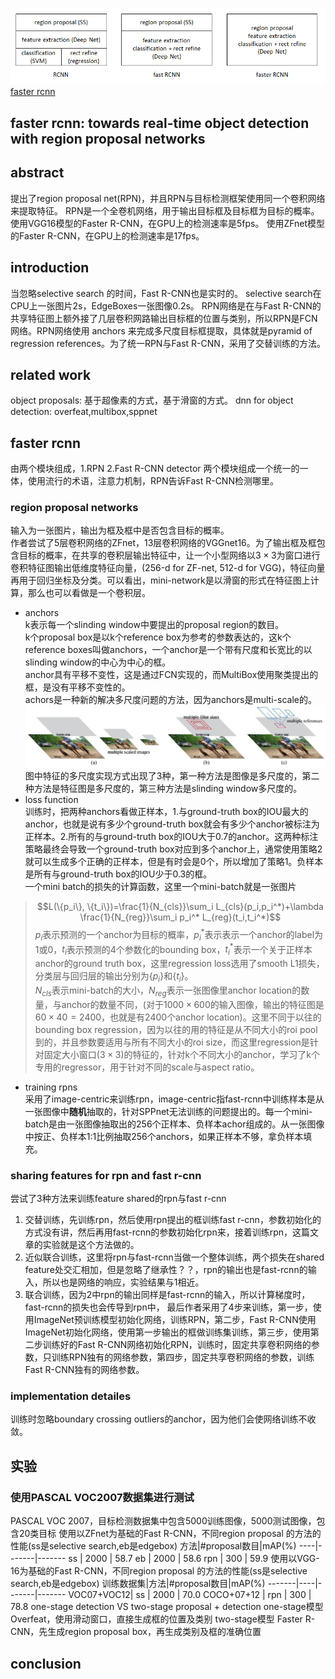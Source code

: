 ![rcnn123](../image/essay/rcnn123.jpg)  
[faster rcnn](http://blog.csdn.net/shenxiaolu1984/article/details/51152614)

## faster rcnn: towards real-time object detection with region proposal networks
## abstract
提出了region proposal net(RPN)，并且RPN与目标检测框架使用同一个卷积网络来提取特征。
RPN是一个全卷机网络，用于输出目标框及目标框为目标的概率。
使用VGG16模型的Faster R-CNN，在GPU上的检测速率是5fps。
使用ZFnet模型的Faster R-CNN，在GPU上的检测速率是17fps。

## introduction
当忽略selective search 的时间，Fast R-CNN也是实时的。  selective search在CPU上一张图片2s，EdgeBoxes一张图像0.2s。
RPN网络是在与Fast R-CNN的共享特征图上额外接了几层卷积网路输出目标框的位置与类别，所以RPN是FCN网络。RPN网络使用 anchors 来完成多尺度目标框提取，具体就是pyramid of regression references。为了统一RPN与Fast R-CNN，采用了交替训练的方法。


## related work
object proposals: 基于超像素的方式，基于滑窗的方式。
dnn for object detection: overfeat,multibox,sppnet

## faster rcnn
由两个模块组成，1.RPN 2.Fast R-CNN detector
两个模块组成一个统一的一体，使用流行的术语，注意力机制，RPN告诉Fast R-CNN检测哪里。

### region proposal networks  
输入为一张图片，输出为框及框中是否包含目标的概率。  
作者尝试了5层卷积网络的ZFnet，13层卷积网络的VGGnet16。为了输出框及框包含目标的概率，在共享的卷积层输出特征中，让一个小型网络以$3\times 3$为窗口进行卷积特征图输出低维度特征向量，(256-d for ZF-net, 512-d for VGG)，特征向量再用于回归坐标及分类。可以看出，mini-network是以滑窗的形式在特征图上计算，那么也可以看做是一个卷积层。
- anchors  
k表示每一个slinding window中要提出的proposal region的数目。  
k个proposal box是以k个reference box为参考的参数表达的，这k个reference boxes叫做anchors，一个anchor是一个带有尺度和长宽比的以slinding window的中心为中心的框。    
anchor具有平移不变性，这是通过FCN实现的，而MultiBox使用聚类提出的框，是没有平移不变性的。  
achors是一种新的解决多尺度问题的方法，因为anchors是multi-scale的。  
![faster](../image/essay/fastermultisize.jpg)  
图中特征的多尺度实现方式出现了3种，第一种方法是图像是多尺度的，第二种方法是特征图是多尺度的，第三种方法是slinding window多尺度的。
- loss function    
训练时，把两种anchors看做正样本，1.与ground-truth box的IOU最大的anchor，也就是说有多少个ground-truth box就会有多少个anchor被标注为正样本。2.所有的与ground-truth box的IOU大于0.7的anchor。这两种标注策略最终会导致一个ground-truth box对应到多个anchor上，通常使用策略2就可以生成多个正确的正样本，但是有时会是0个，所以增加了策略1。负样本是所有与ground-truth box的IOU少于0.3的框。  
一个mini batch的损失的计算函数，这里一个mini-batch就是一张图片  
> $$L(\{p_i\}, \{t_i\})=\frac{1}{N_{cls}}\sum_i L_{cls}(p_i,p_i^*)+\lambda \frac{1}{N_{reg}}\sum_i p_i^* L_{reg}(t_i,t_i^*)$$
$p_i$表示预测的一个anchor为目标的概率，$p_i^*$表示表示一个anchor的label为1或0，$t_i$表示预测的4个参数化的bounding box，$t_i^*$表示一个关于正样本anchor的ground truth box，这里regression loss选用了smooth L1损失，分类层与回归层的输出分别为$\{p_i\}$和$\{t_i\}$。  
$N_{cls}$表示mini-batch的大小，$N_{reg}$表示一张图像里anchor location的数量，与anchor的数量不同，(对于$1000\times 600$的输入图像，输出的特征图是$60\times 40=2400$，也就是有$2400$个anchor location)。这里不同于以往的bounding box regression，因为以往的用的特征是从不同大小的roi pool到的，并且参数要适用与所有不同大小的roi size，而这里regression是针对固定大小窗口($3\times 3$)的特征的，针对k个不同大小的anchor，学习了k个专用的regressor，用于针对不同的scale与aspect ratio。
- training rpns    
采用了image-centric来训练rpn，image-centric指fast-rcnn中训练样本是从一张图像中**随机**抽取的，针对SPPnet无法训练的问题提出的。每一个mini-batch是由一张图像抽取出的256个正样本、负样本achor组成的。从一张图像中按正、负样本1:1比例抽取256个anchors，如果正样本不够，拿负样本填充。

### sharing features for rpn and fast r-cnn
尝试了3种方法来训练feature shared的rpn与fast r-cnn
1. 交替训练，先训练rpn，然后使用rpn提出的框训练fast r-cnn，参数初始化的方式没有讲，然后再用fast-rcnn的参数初始化rpn来，接着训练rpn，这篇文章的实验就是这个方法做的。
2. 近似联合训练，这里将rpn与fast-rcnn当做一个整体训练，两个损失在shared feature处交汇相加，但是忽略了继承性？？，rpn的输出也是fast-rcnn的输入，所以也是网络的响应，实验结果与1相近。
3. 联合训练，因为2中rpn的输出同样是fast-rcnn的输入，所以计算梯度时，fast-rcnn的损失也会传导到rpn中，
最后作者采用了4步来训练，第一步，使用ImageNet预训练模型初始化网络，训练RPN，第二步，Fast R-CNN使用ImageNet初始化网络，使用第一步输出的框做训练集训练，第三步，使用第二步训练好的Fast R-CNN网络初始化RPN，训练时，固定共享卷积网络的参数，只训练RPN独有的网络参数，第四步，固定共享卷积网络的参数，训练Fast R-CNN独有的网络参数。

### implementation detailes
训练时忽略boundary crossing outliers的anchor，因为他们会使网络训练不收敛。

## 实验
### 使用PASCAL VOC2007数据集进行测试
PASCAL VOC 2007，目标检测数据集中包含5000训练图像，5000测试图像，包含20类目标
使用以ZFnet为基础的Fast R-CNN，不同region proposal 的方法的性能(ss是selective search,eb是edgebox)
方法|#proposal数目|mAP(%)
----|-------|-------
ss | 2000 | 58.7
eb | 2000 | 58.6
rpn | 300 | 59.9
使用以VGG-16为基础的Fast R-CNN，不同region proposal 的方法的性能(ss是selective search,eb是edgebox)
训练数据集|方法|#proposal数目|mAP(%)
-------|----|-------|-------
VOC07+VOC12| ss | 2000 | 70.0
COCO+07+12 | rpn | 300 | 78.8
one-stage detection  VS two-stage proposal + detection
one-stage模型 Overfeat，使用滑动窗口，直接生成框的位置及类别
two-stage模型 Faster R-CNN，先生成region proposal box，再生成类别及框的准确位置

## conclusion